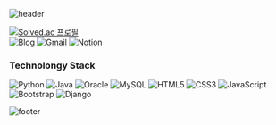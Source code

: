 ![header](https://capsule-render.vercel.app/api?type=waving&color=97DFFF&fontColor=F8D4E9&height=100&text=HyeonJeong%20Lee&fontSize=40&animation=twinkling&fontAlignY=40)
<!-- 소제목 : &desc=desc%20function%20is%20also%20rotated. -->
[![Solved.ac
프로필](http://mazassumnida.wtf/api/mini/generate_badge?boj=5jeon9u)](https://solved.ac/5jeon9u)<br>
![Blog](https://img.shields.io/badge/Blog-181717?style=flat&logo=gitHub&logoColor=white) [![Gmail](https://img.shields.io/badge/Gmail-EA4335?style=flat&logo=Gmail&logoColor=white)](mailto:lhynjn9@gmail.com) [![Notion](https://img.shields.io/badge/Notion-000000?style=flat&logo=Notion&logoColor=white)](https://www.notion.so/Jules-HyeonJeong-Lee-a1fee7f1bc084418b332c188811c3675)

### Technolongy Stack
![Python](https://img.shields.io/badge/Python-3776AB?style=flat&logo=Python&logoColor=white) ![Java](https://img.shields.io/badge/Java-007396?style=flat&logo=Java&logoColor=white)  ![Oracle](https://img.shields.io/badge/Oracle-F80000?style=flat&logo=Oracle&logoColor=white) ![MySQL](https://img.shields.io/badge/MySQL-4479A1?style=flat&logo=MySQL&logoColor=white) ![HTML5](https://img.shields.io/badge/HTML-E34F26?style=flat&logo=HTML5&logoColor=white) ![CSS3](https://img.shields.io/badge/CSS-1572B6?style=flat&logo=CSS3&logoColor=white)
![JavaScript](https://img.shields.io/badge/JavaScript-F7DF1E?style=flat&logo=JavaScript&logoColor=white) ![Bootstrap](https://img.shields.io/badge/Bootstrap-7952B3?style=flat&logo=Bootstrap&logoColor=white) ![Django](https://img.shields.io/badge/Django-092E20?style=flat&logo=Django&logoColor=white)


![footer](https://capsule-render.vercel.app/api?type=waving&color=97DFFF&fontColor=F8D4E9&height=100&fontSize=35&animation=twinkling&section=footer)
